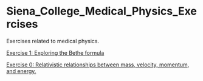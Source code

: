 Siena_College_Medical_Physics_Exercises
=======================================

Exercises related to medical physics.<br>

<a href="http://nbviewer.ipython.org/github/mattbellis/Siena_College_Medical_Physics_Exercises/blob/master/Bethe_formula_exercises_0.ipynb">Exercise 1: Exploring the Bethe formula</a><br>

<a href="http://nbviewer.ipython.org/github/mattbellis/Siena_College_Medical_Physics_Exercises/blob/master/Energy_momentum_and_velocities.ipynb">Exercise 0: Relativistic relationships between mass, velocity, momentum, and energy.</a>
